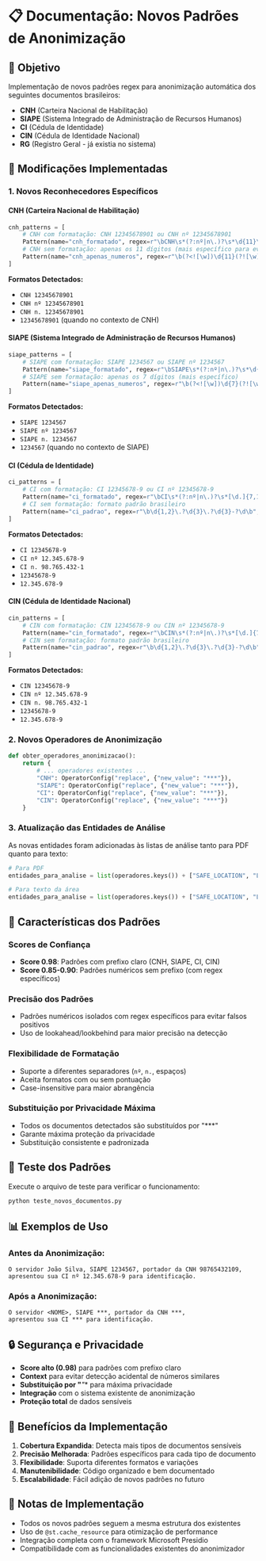 # 📋 Documentação: Novos Padrões de Anonimização

## 🎯 Objetivo
Implementação de novos padrões regex para anonimização automática dos seguintes documentos brasileiros:
- **CNH** (Carteira Nacional de Habilitação)
- **SIAPE** (Sistema Integrado de Administração de Recursos Humanos)
- **CI** (Cédula de Identidade)
- **CIN** (Cédula de Identidade Nacional)
- **RG** (Registro Geral - já existia no sistema)

## 🔧 Modificações Implementadas

### 1. **Novos Reconhecedores Específicos**

#### **CNH (Carteira Nacional de Habilitação)**
```python
cnh_patterns = [
    # CNH com formatação: CNH 12345678901 ou CNH nº 12345678901
    Pattern(name="cnh_formatado", regex=r"\bCNH\s*(?:nº|n\.)?\s*\d{11}\b", score=0.98),
    # CNH sem formatação: apenas os 11 dígitos (mais específico para evitar falsos positivos)
    Pattern(name="cnh_apenas_numeros", regex=r"\b(?<![\w])\d{11}(?![\w])\b", score=0.85, context=["CNH", "Carteira", "Habilitação"])
]
```

**Formatos Detectados:**
- `CNH 12345678901`
- `CNH nº 12345678901`
- `CNH n. 12345678901`
- `12345678901` (quando no contexto de CNH)

#### **SIAPE (Sistema Integrado de Administração de Recursos Humanos)**
```python
siape_patterns = [
    # SIAPE com formatação: SIAPE 1234567 ou SIAPE nº 1234567
    Pattern(name="siape_formatado", regex=r"\bSIAPE\s*(?:nº|n\.)?\s*\d{7}\b", score=0.98),
    # SIAPE sem formatação: apenas os 7 dígitos (mais específico)
    Pattern(name="siape_apenas_numeros", regex=r"\b(?<![\w])\d{7}(?![\w])\b", score=0.85, context=["SIAPE", "Servidor", "Funcionário"])
]
```

**Formatos Detectados:**
- `SIAPE 1234567`
- `SIAPE nº 1234567`
- `SIAPE n. 1234567`
- `1234567` (quando no contexto de SIAPE)

#### **CI (Cédula de Identidade)**
```python
ci_patterns = [
    # CI com formatação: CI 12345678-9 ou CI nº 12345678-9
    Pattern(name="ci_formatado", regex=r"\bCI\s*(?:nº|n\.)?\s*[\d.]{7,11}-?\d\b", score=0.98),
    # CI sem formatação: formato padrão brasileiro
    Pattern(name="ci_padrao", regex=r"\b\d{1,2}\.?\d{3}\.?\d{3}-?\d\b", score=0.90, context=["CI", "Cédula", "Identidade"])
]
```

**Formatos Detectados:**
- `CI 12345678-9`
- `CI nº 12.345.678-9`
- `CI n. 98.765.432-1`
- `12345678-9`
- `12.345.678-9`

#### **CIN (Cédula de Identidade Nacional)**
```python
cin_patterns = [
    # CIN com formatação: CIN 12345678-9 ou CIN nº 12345678-9
    Pattern(name="cin_formatado", regex=r"\bCIN\s*(?:nº|n\.)?\s*[\d.]{7,11}-?\d\b", score=0.98),
    # CIN sem formatação: formato padrão brasileiro
    Pattern(name="cin_padrao", regex=r"\b\d{1,2}\.?\d{3}\.?\d{3}-?\d\b", score=0.90, context=["CIN", "Cédula", "Nacional"])
]
```

**Formatos Detectados:**
- `CIN 12345678-9`
- `CIN nº 12.345.678-9`
- `CIN n. 98.765.432-1`
- `12345678-9`
- `12.345.678-9`

### 2. **Novos Operadores de Anonimização**

```python
def obter_operadores_anonimizacao():
    return {
        # ... operadores existentes ...
        "CNH": OperatorConfig("replace", {"new_value": "***"}),
        "SIAPE": OperatorConfig("replace", {"new_value": "***"}),
        "CI": OperatorConfig("replace", {"new_value": "***"}),
        "CIN": OperatorConfig("replace", {"new_value": "***"})
    }
```

### 3. **Atualização das Entidades de Análise**

As novas entidades foram adicionadas às listas de análise tanto para PDF quanto para texto:

```python
# Para PDF
entidades_para_analise = list(operadores.keys()) + ["SAFE_LOCATION", "LEGAL_HEADER", "ESTADO_CIVIL", "ORGANIZACAO_CONHECIDA", "ID_DOCUMENTO", "CNH", "SIAPE", "CI", "CIN"]

# Para texto da área
entidades_para_analise = list(operadores.keys()) + ["SAFE_LOCATION", "LEGAL_HEADER", "ESTADO_CIVIL", "ORGANIZACAO_CONHECIDA", "CNH", "SIAPE", "CI", "CIN"]
```

## 🎨 Características dos Padrões

### **Scores de Confiança**
- **Score 0.98**: Padrões com prefixo claro (CNH, SIAPE, CI, CIN)
- **Score 0.85-0.90**: Padrões numéricos sem prefixo (com regex específicos)

### **Precisão dos Padrões**
- Padrões numéricos isolados com regex específicos para evitar falsos positivos
- Uso de lookahead/lookbehind para maior precisão na detecção

### **Flexibilidade de Formatação**
- Suporte a diferentes separadores (`nº`, `n.`, espaços)
- Aceita formatos com ou sem pontuação
- Case-insensitive para maior abrangência

### **Substituição por Privacidade Máxima**
- Todos os documentos detectados são substituídos por "***"
- Garante máxima proteção da privacidade
- Substituição consistente e padronizada

## 🧪 Teste dos Padrões

Execute o arquivo de teste para verificar o funcionamento:

```bash
python teste_novos_documentos.py
```

## 📊 Exemplos de Uso

### **Antes da Anonimização:**
```
O servidor João Silva, SIAPE 1234567, portador da CNH 98765432109,
apresentou sua CI nº 12.345.678-9 para identificação.
```

### **Após a Anonimização:**
```
O servidor <NOME>, SIAPE ***, portador da CNH ***,
apresentou sua CI *** para identificação.
```

## 🔒 Segurança e Privacidade

- **Score alto (0.98)** para padrões com prefixo claro
- **Context** para evitar detecção acidental de números similares
- **Substituição por "***"** para máxima privacidade
- **Integração** com o sistema existente de anonimização
- **Proteção total** de dados sensíveis

## 🚀 Benefícios da Implementação

1. **Cobertura Expandida**: Detecta mais tipos de documentos sensíveis
2. **Precisão Melhorada**: Padrões específicos para cada tipo de documento
3. **Flexibilidade**: Suporta diferentes formatos e variações
4. **Manutenibilidade**: Código organizado e bem documentado
5. **Escalabilidade**: Fácil adição de novos padrões no futuro

## 📝 Notas de Implementação

- Todos os novos padrões seguem a mesma estrutura dos existentes
- Uso de `@st.cache_resource` para otimização de performance
- Integração completa com o framework Microsoft Presidio
- Compatibilidade com as funcionalidades existentes do anonimizador
